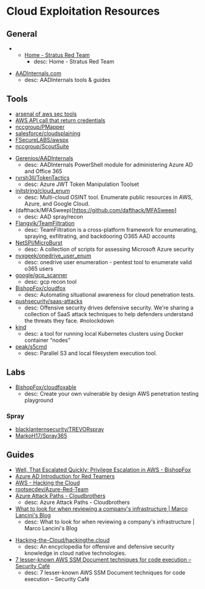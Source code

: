 # Cloud Exploitation Resources

## General
* - [Home - Stratus Red Team](https://stratus-red-team.cloud/)
    - desc: Home - Stratus Red Team
- [AADInternals.com](https://aadinternals.com/)
    - desc: AADInternals tools & guides

## Tools
* [arsenal of aws sec tools](https://github.com/toniblyx/my-arsenal-of-aws-security-tools)
* [AWS API call that return credentials](https://gist.github.com/kmcquade/33860a617e651104d243c324ddf7992a)
* [nccgroup/PMapper](https://github.com/nccgroup/PMapper)
* [salesforce/cloudsplaining](https://github.com/salesforce/cloudsplaining)
* [FSecureLABS/awspx](https://github.com/FSecureLABS/awspx)
* [nccgroup/ScoutSuite](https://github.com/nccgroup/ScoutSuite)
- [Gerenios/AADInternals](https://github.com/Gerenios/AADInternals)
    - desc: AADInternals PowerShell module for administering Azure AD and Office 365
- [rvrsh3ll/TokenTactics](https://github.com/rvrsh3ll/TokenTactics)
    - desc: Azure JWT Token Manipulation Toolset
- [initstring/cloud_enum](https://github.com/initstring/cloud_enum)
    - desc: Multi-cloud OSINT tool. Enumerate public resources in AWS, Azure, and Google Cloud.
- (dafthack/MFASweep)[https://github.com/dafthack/MFASweep]
    - desc: AAD spray/recon
- [Flangvik/TeamFiltration](https://github.com/Flangvik/TeamFiltration)
    - desc: TeamFiltration is a cross-platform framework for enumerating, spraying, exfiltrating, and backdooring O365 AAD accounts
- [NetSPI/MicroBurst](https://github.com/NetSPI/MicroBurst)
    - desc: A collection of scripts for assessing Microsoft Azure security
- [nyxgeek/onedrive_user_enum](https://github.com/nyxgeek/onedrive_user_enum)
    - desc: onedrive user enumeration - pentest tool to enumerate valid o365 users
- [google/gcp_scanner](https://github.com/google/gcp_scanner)
    - desc: gcp recon tool
- [BishopFox/cloudfox](https://github.com/BishopFox/cloudfox)
    - desc: Automating situational awareness for cloud penetration tests.
- [pushsecurity/saas-attacks](https://github.com/pushsecurity/saas-attacks)
    - desc: Offensive security drives defensive security. We're sharing a collection of SaaS attack techniques to help defenders understand the threats they face. #nolockdown
- [kind](https://kind.sigs.k8s.io/)
    - desc: a tool for running local Kubernetes clusters using Docker container “nodes”
- [peak/s5cmd](https://github.com/peak/s5cmd)
    - desc: Parallel S3 and local filesystem execution tool.

## Labs
- [BishopFox/cloudfoxable](https://github.com/BishopFox/cloudfoxable)
    - desc: Create your own vulnerable by design AWS penetration testing playground

### Spray
- [blacklanternsecurity/TREVORspray](https://github.com/blacklanternsecurity/TREVORspray)
- [MarkoH17/Spray365](https://github.com/MarkoH17/Spray365)

## Guides
* [Well, That Escalated Quickly: Privilege Escalation in AWS - BishopFox](https://bishopfox.com/blog/privilege-escalation-in-aws)
* [Azure AD Introduction for Red Teamers](https://www.synacktiv.com/en/publications/azure-ad-introduction-for-red-teamers.html)
* [AWS - Hacking the Cloud](https://hackingthe.cloud/aws/)
* [rootsecdev/Azure-Red-Team](https://github.com/rootsecdev/Azure-Red-Team)
* [Azure Attack Paths - Cloudbrothers](https://cloudbrothers.info/en/azure-attack-paths/)
    - desc: Azure Attack Paths - Cloudbrothers
* [What to look for when reviewing a company's infrastructure | Marco Lancini's Blog](https://blog.marcolancini.it/2022/blog-cloud-security-infrastructure-review/)
    - desc: What to look for when reviewing a company's infrastructure | Marco Lancini's Blog
- [Hacking-the-Cloud/hackingthe.cloud](https://github.com/Hacking-the-Cloud/hackingthe.cloud)
    - desc: An encyclopedia for offensive and defensive security knowledge in cloud native technologies.
- [7 lesser-known AWS SSM Document techniques for code execution – Security Café](https://securitycafe.ro/2023/04/19/7-lesser-known-aws-ssm-document-techniques-for-code-execution/)
    - desc: 7 lesser-known AWS SSM Document techniques for code execution – Security Café